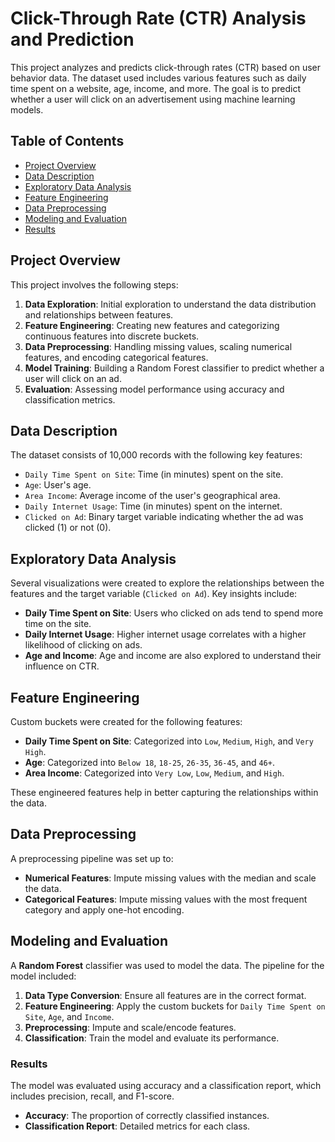 # Click-Through Rate (CTR) Analysis and Prediction

This project analyzes and predicts click-through rates (CTR) based on user behavior data. The dataset used includes various features such as daily time spent on a website, age, income, and more. The goal is to predict whether a user will click on an advertisement using machine learning models.

## Table of Contents

- [Project Overview](#project-overview)
- [Data Description](#data-description)
- [Exploratory Data Analysis](#exploratory-data-analysis)
- [Feature Engineering](#feature-engineering)
- [Data Preprocessing](#data-preprocessing)
- [Modeling and Evaluation](#modeling-and-evaluation)
- [Results](#results)

## Project Overview

This project involves the following steps:

1. **Data Exploration**: Initial exploration to understand the data distribution and relationships between features.
2. **Feature Engineering**: Creating new features and categorizing continuous features into discrete buckets.
3. **Data Preprocessing**: Handling missing values, scaling numerical features, and encoding categorical features.
4. **Model Training**: Building a Random Forest classifier to predict whether a user will click on an ad.
5. **Evaluation**: Assessing model performance using accuracy and classification metrics.

## Data Description

The dataset consists of 10,000 records with the following key features:

- `Daily Time Spent on Site`: Time (in minutes) spent on the site.
- `Age`: User's age.
- `Area Income`: Average income of the user's geographical area.
- `Daily Internet Usage`: Time (in minutes) spent on the internet.
- `Clicked on Ad`: Binary target variable indicating whether the ad was clicked (1) or not (0).

## Exploratory Data Analysis

Several visualizations were created to explore the relationships between the features and the target variable (`Clicked on Ad`). Key insights include:

- **Daily Time Spent on Site**: Users who clicked on ads tend to spend more time on the site.
- **Daily Internet Usage**: Higher internet usage correlates with a higher likelihood of clicking on ads.
- **Age and Income**: Age and income are also explored to understand their influence on CTR.

## Feature Engineering

Custom buckets were created for the following features:

- **Daily Time Spent on Site**: Categorized into `Low`, `Medium`, `High`, and `Very High`.
- **Age**: Categorized into `Below 18`, `18-25`, `26-35`, `36-45`, and `46+`.
- **Area Income**: Categorized into `Very Low`, `Low`, `Medium`, and `High`.

These engineered features help in better capturing the relationships within the data.

## Data Preprocessing

A preprocessing pipeline was set up to:

- **Numerical Features**: Impute missing values with the median and scale the data.
- **Categorical Features**: Impute missing values with the most frequent category and apply one-hot encoding.

## Modeling and Evaluation

A **Random Forest** classifier was used to model the data. The pipeline for the model included:

1. **Data Type Conversion**: Ensure all features are in the correct format.
2. **Feature Engineering**: Apply the custom buckets for `Daily Time Spent on Site`, `Age`, and `Income`.
3. **Preprocessing**: Impute and scale/encode features.
4. **Classification**: Train the model and evaluate its performance.

### Results

The model was evaluated using accuracy and a classification report, which includes precision, recall, and F1-score.

- **Accuracy**: The proportion of correctly classified instances.
- **Classification Report**: Detailed metrics for each class.



